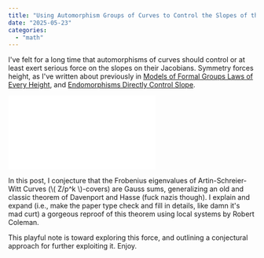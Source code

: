 ```yaml
---
title: "Using Automorphism Groups of Curves to Control the Slopes of their Jacobians"
date: "2025-05-23"
categories: 
  - "math"
---
```

I've felt for a long time that automorphisms of curves should control or at least exert serious force on the slopes on their Jacobians. Symmetry forces height, as I've written about previously in [Models of Formal Groups Laws of Every Height](https://rin.io/every-height/), and [Endomorphisms Directly Control Slope](https://rin.io/height-is-symmetry/).  

<embed src="catherineray.github.io/pdfs/Gauss_sums.pdf" type="application/pdf"/>

In this post, I conjecture that the Frobenius eigenvalues of Artin-Schreier-Witt Curves (\\( Z/p^k \\)-covers) are Gauss sums, generalizing an old and classic theorem of Davenport and Hasse (fuck nazis though). I explain and expand (i.e., make the paper type check and fill in details, like damn it's mad curt) a gorgeous reproof of this theorem using local systems by Robert Coleman.

This playful note is toward exploring this force, and outlining a conjectural approach for further exploiting it. Enjoy.
